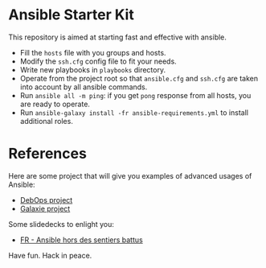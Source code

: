 # Ansible Starter Kit

This repository is aimed at starting fast and effective with ansible.

* Fill the `hosts` file with you groups and hosts.
* Modify the `ssh.cfg` config file to fit your needs.
* Write new playbooks in `playbooks` directory.
* Operate from the project root so that `ansible.cfg` and `ssh.cfg` are 
taken into account by all ansible commands.
* Run `ansible all -m ping`: if you get `pong` response from all hosts, you are
ready to operate.
* Run `ansible-galaxy install -fr ansible-requirements.yml` to install additional roles.


# References

Here are some project that will give you examples of advanced usages of Ansible:

* [DebOps project](https://github.com/debops)
* [Galaxie project](https://github.com/Tuuux/galaxie)

Some slidedecks to enlight you:

* [FR - Ansible hors des sentiers battus](https://speakerdeck.com/aurelienmaury/ansible-hors-des-sentiers-battus)

Have fun. Hack in peace.
